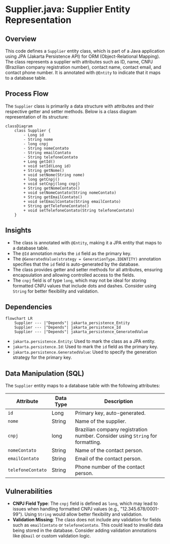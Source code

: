 # Supplier.java: Supplier Entity Representation

## Overview
This code defines a `Supplier` entity class, which is part of a Java application using JPA (Jakarta Persistence API) for ORM (Object-Relational Mapping). The class represents a supplier with attributes such as ID, name, CNPJ (Brazilian company registration number), contact name, contact email, and contact phone number. It is annotated with `@Entity` to indicate that it maps to a database table.

## Process Flow
The `Supplier` class is primarily a data structure with attributes and their respective getter and setter methods. Below is a class diagram representation of its structure:

```mermaid
classDiagram
    class Supplier {
        - Long id
        - String nome
        - long cnpj
        - String nomeContato
        - String emailContato
        - String telefoneContato
        + Long getId()
        + void setId(Long id)
        + String getNome()
        + void setNome(String nome)
        + long getCnpj()
        + void setCnpj(long cnpj)
        + String getNomeContato()
        + void setNomeContato(String nomeContato)
        + String getEmailContato()
        + void setEmailContato(String emailContato)
        + String getTelefoneContato()
        + void setTelefoneContato(String telefoneContato)
    }
```

## Insights
- The class is annotated with `@Entity`, making it a JPA entity that maps to a database table.
- The `@Id` annotation marks the `id` field as the primary key.
- The `@GeneratedValue(strategy = GenerationType.IDENTITY)` annotation specifies that the `id` field is auto-generated by the database.
- The class provides getter and setter methods for all attributes, ensuring encapsulation and allowing controlled access to the fields.
- The `cnpj` field is of type `long`, which may not be ideal for storing formatted CNPJ values that include dots and dashes. Consider using `String` for better flexibility and validation.

## Dependencies
```mermaid
flowchart LR
    Supplier --- |"Depends"| jakarta_persistence_Entity
    Supplier --- |"Depends"| jakarta_persistence_Id
    Supplier --- |"Depends"| jakarta_persistence_GeneratedValue
```

- `jakarta.persistence.Entity`: Used to mark the class as a JPA entity.
- `jakarta.persistence.Id`: Used to mark the `id` field as the primary key.
- `jakarta.persistence.GeneratedValue`: Used to specify the generation strategy for the primary key.

## Data Manipulation (SQL)
The `Supplier` entity maps to a database table with the following attributes:

| Attribute         | Data Type | Description                                                                 |
|--------------------|-----------|-----------------------------------------------------------------------------|
| `id`              | Long      | Primary key, auto-generated.                                                |
| `nome`            | String    | Name of the supplier.                                                       |
| `cnpj`            | long      | Brazilian company registration number. Consider using `String` for formatting. |
| `nomeContato`     | String    | Name of the contact person.                                                 |
| `emailContato`    | String    | Email of the contact person.                                                |
| `telefoneContato` | String    | Phone number of the contact person.                                         |

## Vulnerabilities
- **CNPJ Field Type**: The `cnpj` field is defined as `long`, which may lead to issues when handling formatted CNPJ values (e.g., "12.345.678/0001-99"). Using `String` would allow better flexibility and validation.
- **Validation Missing**: The class does not include any validation for fields such as `emailContato` or `telefoneContato`. This could lead to invalid data being stored in the database. Consider adding validation annotations like `@Email` or custom validation logic.
